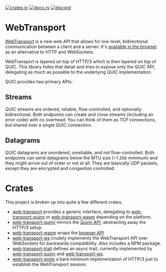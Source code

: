 [![crates.io](https://img.shields.io/crates/v/web-transport)](https://crates.io/crates/web-transport)
[![docs.rs](https://img.shields.io/docsrs/web-transport)](https://docs.rs/web-transport)
[![discord](https://img.shields.io/discord/1124083992740761730)](https://discord.gg/FCYF3p99mr)

# WebTransport
[WebTransport](https://developer.mozilla.org/en-US/docs/Web/API/WebTransport_API) is a new web API that allows for low-level, bidirectional communication between a client and a server.
It's [available in the browser](https://caniuse.com/webtransport) as an alternative to HTTP and WebSockets.

WebTransport is layered on top of HTTP/3 which is then layered on top of QUIC.
This library hides that detail and tries to expose only the QUIC API, delegating as much as possible to the underlying QUIC implementation.

QUIC provides two primary APIs:

## Streams

QUIC streams are ordered, reliable, flow-controlled, and optionally bidirectional.
Both endpoints can create and close streams (including an error code) with no overhead.
You can think of them as TCP connections, but shared over a single QUIC connection.

## Datagrams

QUIC datagrams are unordered, unreliable, and not flow-controlled.
Both endpoints can send datagrams below the MTU size (~1.2kb minimum) and they might arrive out of order or not at all.
They are basically UDP packets, except they are encrypted and congestion controlled.

# Crates

This project is broken up into quite a few different crates:

-   [web-transport](web-transport) provides a generic interface, delegating to [web-transport-quinn](web-transport-quinn) or [web-transport-wasm](web-transport-wasm) depending on the platform.
-   [web-transport-quinn](web-transport-quinn) mirrors the [Quinn API](https://docs.rs/quinn/latest/quinn/index.html), abstracting away the HTTP/3 setup.
-   [web-transport-wasm](web-transport-wasm) wraps the [browser API](https://developer.mozilla.org/en-US/docs/Web/API/WebTransport_API)
- [web-transport-ws](web-transport-ws) crudely implements the WebTransport API over WebSockets for backwards compatibility. Also includes a NPM package.
- [web-transport-trait](web-transport-trait) defines an async trait, currently implemented by [web-transport-quinn](web-transport-quinn) and [web-transport-ws](web-transport-ws).
-   [web-transport-proto](web-transport-proto) a bare minimum implementation of HTTP/3 just to establish the WebTransport session.
